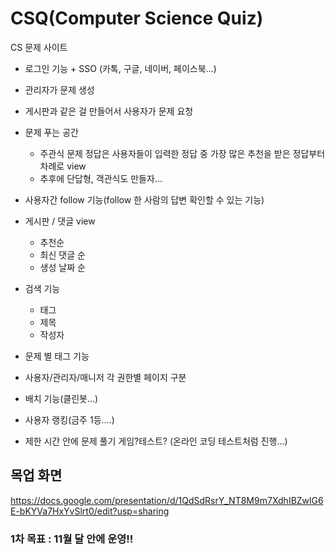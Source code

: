 # CSQ(Computer Science Quiz)

CS 문제 사이트

- 로그인 기능 + SSO (카톡, 구글, 네이버, 페이스북…)

- 관리자가 문제 생성

- 게시판과 같은 걸 만들어서 사용자가 문제 요청

- 문제 푸는 공간

  - 주관식 문제 정답은 사용자들이 입력한 정답 중 가장 많은 추천을 받은 정답부터 차례로 view
  - 추후에 단답형, 객관식도 만들자…

- 사용자간 follow 기능(follow 한 사람의 답변 확인할 수 있는 기능)

- 게시판  / 댓글 view

  - 추천순
  - 최신 댓글 순
  - 생성 날짜 순

- 검색 기능

  - 태그
  - 제목
  - 작성자 

- 문제 별 태그 기능

- 사용자/관리자/매니저 각 권한별 페이지 구분

- 배치 기능(클린봇...)

- 사용자 랭킹(금주 1등....)

- 제한 시간 안에 문제 풀기 게임?테스트? (온라인 코딩 테스트처럼 진행...)
  

## 목업 화면

https://docs.google.com/presentation/d/1QdSdRsrY_NT8M9m7XdhIBZwlG6E-bKYVa7HxYvSlrt0/edit?usp=sharing




### 1차 목표 : 11월 달 안에 운영!!

